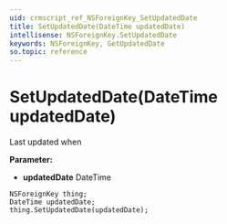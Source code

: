 ```yaml
---
uid: crmscript_ref_NSForeignKey_SetUpdatedDate
title: SetUpdatedDate(DateTime updatedDate)
intellisense: NSForeignKey.SetUpdatedDate
keywords: NSForeignKey, GetUpdatedDate
so.topic: reference
---
```


# SetUpdatedDate(DateTime updatedDate)

Last updated when

**Parameter:** 
* **updatedDate** DateTime

```crmscript
NSForeignKey thing;
DateTime updatedDate;
thing.SetUpdatedDate(updatedDate);
```

